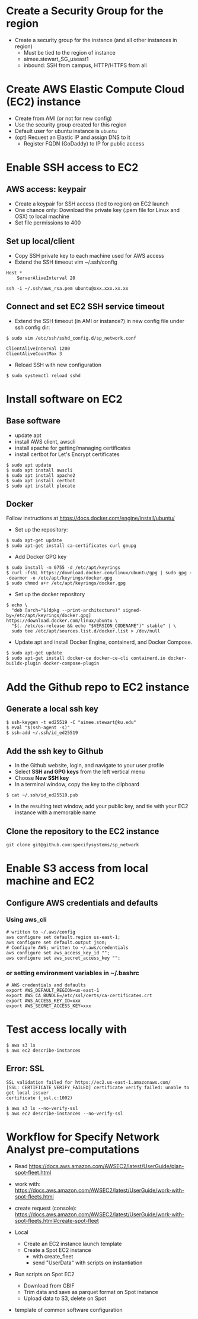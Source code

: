 # Create a Security Group for the region

* Create a security group for the instance (and all other instances in region)
  * Must be tied to the region of instance
  * aimee.stewart_SG_useast1
  * inbound: SSH from campus, HTTP/HTTPS from all

# Create AWS Elastic Compute Cloud (EC2) instance

* Create from AMI (or not for new config)
* Use the security group created for this region
* Default user for ubuntu instance is `ubuntu`
* (opt) Request an Elastic IP and assign DNS to it
  * Register FQDN (GoDaddy) to IP for public access

# Enable SSH access to EC2 

## AWS access: keypair

* Create a keypair for SSH access (tied to region) on EC2 launch
* One chance only: Download the private key (.pem file for Linux and OSX) to local machine
* Set file permissions to 400


## Set up local/client 

* Copy SSH private key to each machine used for AWS access
* Extend the SSH timeout vim ~/.ssh/config

```
Host *
    ServerAliveInterval 20
```

```commandline
ssh -i ~/.ssh/aws_rsa.pem ubuntu@xxx.xxx.xx.xx
```

## Connect and set EC2 SSH service timeout

* Extend the SSH timeout (in AMI or instance?) in new config file under ssh config dir:

```commandline
$ sudo vim /etc/ssh/sshd_config.d/sp_network.conf
```

```text
ClientAliveInterval 1200
ClientAliveCountMax 3
```

* Reload SSH with new configuration 

```commandline
$ sudo systemctl reload sshd
```

# Install software on EC2

## Base software 

* update apt
* install AWS client, awscli
* install apache for getting/managing certificates
* install certbot for Let's Encrypt certificates

```commandline
$ sudo apt update
$ sudo apt install awscli
$ sudo apt install apache2
$ sudo apt install certbot
$ sudo apt install plocate
```

## Docker

Follow instructions at https://docs.docker.com/engine/install/ubuntu/

* Set up the repository:

```commandline
$ sudo apt-get update
$ sudo apt-get install ca-certificates curl gnupg
```

* Add Docker GPG key

```commandline
$ sudo install -m 0755 -d /etc/apt/keyrings
$ curl -fsSL https://download.docker.com/linux/ubuntu/gpg | sudo gpg --dearmor -o /etc/apt/keyrings/docker.gpg
$ sudo chmod a+r /etc/apt/keyrings/docker.gpg
```

* Set up the docker repository

```commandline
$ echo \
  "deb [arch="$(dpkg --print-architecture)" signed-by=/etc/apt/keyrings/docker.gpg] https://download.docker.com/linux/ubuntu \
  "$(. /etc/os-release && echo "$VERSION_CODENAME")" stable" | \
  sudo tee /etc/apt/sources.list.d/docker.list > /dev/null
```

* Update apt and install Docker Engine, containerd, and Docker Compose.

```commandline
$ sudo apt-get update
$ sudo apt-get install docker-ce docker-ce-cli containerd.io docker-buildx-plugin docker-compose-plugin
```

# Add the Github repo to EC2 instance

## Generate a local ssh key 

```commandline
$ ssh-keygen -t ed25519 -C "aimee.stewart@ku.edu"
$ eval "$(ssh-agent -s)"
$ ssh-add ~/.ssh/id_ed25519
```

## Add the ssh key to Github

* In the Github website, login, and navigate to your user profile
* Select **SSH and GPG keys** from the left vertical menu
* Choose **New SSH key**
* In a terminal window, copy the key to the clipboard

```commandline
$ cat ~/.ssh/id_ed25519.pub
```
* In the resulting text window, add your public key, and tie with your EC2 instance 
  with a memorable name 

## Clone the repository to the EC2 instance

```commandline
git clone git@github.com:specifysystems/sp_network 
```

# Enable S3 access from local machine and EC2

## Configure AWS credentials and defaults

### Using aws_cli
```commandline
# written to ~/.aws/config
aws configure set default.region us-east-1;
aws configure set default.output json;
# Configure AWS; written to ~/.aws/credentials
aws configure set aws_access_key_id "";
aws configure set aws_secret_access_key "";

```

### or setting environment variables in ~/.bashrc
```commandline
# AWS credentials and defaults
export AWS_DEFAULT_REGION=us-east-1
export AWS_CA_BUNDLE=/etc/ssl/certs/ca-certificates.crt
export AWS_ACCESS_KEY_ID=xxx
export AWS_SECRET_ACCESS_KEY=xxx

```
# Test access locally with 

```commandline
$ aws s3 ls
$ aws ec2 describe-instances
```

## Error: SSL
```
SSL validation failed for https://ec2.us-east-1.amazonaws.com/ 
[SSL: CERTIFICATE_VERIFY_FAILED] certificate verify failed: unable to get local issuer 
certificate (_ssl.c:1002)
```

```commandline
$ aws s3 ls --no-verify-ssl
$ aws ec2 describe-instances --no-verify-ssl
```

# Workflow for Specify Network Analyst pre-computations

* Read https://docs.aws.amazon.com/AWSEC2/latest/UserGuide/plan-spot-fleet.html
* work with: https://docs.aws.amazon.com/AWSEC2/latest/UserGuide/work-with-spot-fleets.html
* create request (console): https://docs.aws.amazon.com/AWSEC2/latest/UserGuide/work-with-spot-fleets.html#create-spot-fleet
* Local
  * Create an EC2 instance launch template
  * Create a Spot EC2 instance 
    * with create_fleet
    * send "UserData" with scripts on instantiation
* Run scripts on Spot EC2
  * Download from GBIF 
  * Trim data and save as parquet format on Spot instance 
  * Upload data to S3, delete on Spot

* template of common software configuration

